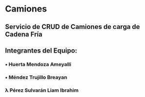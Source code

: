 # Camiones
## Servicio de CRUD de Camiones de carga de Cadena Fría
## Integrantes del Equipo:
### • Huerta Mendoza Ameyalli
### • Méndez Trujillo Breayan
### λ Pérez Sulvarán Liam Ibrahim

